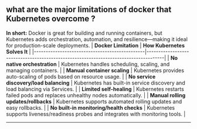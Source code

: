 
## what are the major limitations of docker that Kubernetes overcome ?
**In short:** Docker is great for building and running containers, but Kubernetes adds orchestration, automation, and resilience—making it ideal for production-scale deployments.
| **Docker Limitation**                         | **How Kubernetes Solves It**                                                        |
|-----------------------------------------------|-------------------------------------------------------------------------------------|
| **No native orchestration**                   | Kubernetes handles scheduling, scaling, and managing containers.                    |
| **Manual container scaling**                  | Kubernetes provides auto-scaling of pods based on resource usage.                   |
| **No service discovery/load balancing**       | Kubernetes has built-in service discovery and load balancing via Services.          |
| **Limited self-healing**                      | Kubernetes restarts failed pods and replaces unhealthy nodes automatically.         |
| **Manual rolling updates/rollbacks**          | Kubernetes supports automated rolling updates and easy rollbacks.                   |
| **No built-in monitoring/health checks**      | Kubernetes supports liveness/readiness probes and integrates with monitoring tools. |

---

